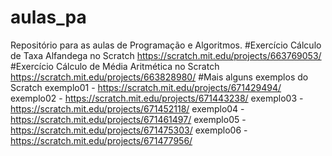 # aulas_pa
Repositório para as aulas de Programação e Algoritmos.
#Exercício Cálculo de Taxa Alfandega no Scratch
https://scratch.mit.edu/projects/663769053/
#Exercício  Cálculo de Média Aritmética no Scratch
https://scratch.mit.edu/projects/663828980/
#Mais alguns exemplos do Scratch
exemplo01 - https://scratch.mit.edu/projects/671429494/
exemplo02 - https://scratch.mit.edu/projects/671443238/
exemplo03 - https://scratch.mit.edu/projects/671452118/
exemplo04 - https://scratch.mit.edu/projects/671461497/
exemplo05 - https://scratch.mit.edu/projects/671475303/
exemplo06 - https://scratch.mit.edu/projects/671477956/
